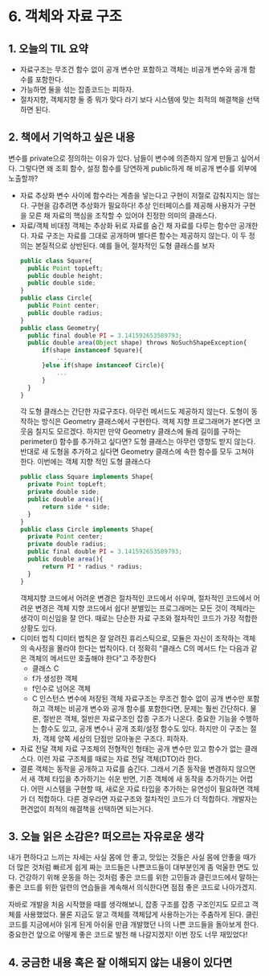 # 6. 객체와 자료 구조

## 1. 오늘의 TIL 요약

- 자료구조는 무조건 함수 없이 공개 변수만 포함하고 객체는 비공개 변수와 공개 함수를 포함한다.
- 가능하면 둘을 섞는 잡종코드는 피하자.
- 절차지향, 객체지향 둘 중 뭐가 맞다 라기 보다 시스템에 맞는 최적의 해결책을 선택하면 된다.

## 2. 책에서 기억하고 싶은 내용

변수를 private으로 정의하는 이유가 있다. 남들이 변수에 의존하지 않게 만들고 싶어서다. 그렇다면 왜 조회 함수, 설정 함수를 당연하게 public하게 해 비공개 변수를 외부에 노출할까?

- 자료 추상화
  변수 사이에 함수라는 계층을 넣는다고 구현이 저절로 감춰지지는 않는다. 구현을 감추려면 추상화가 필요하다! 추상 인터페이스를 제공해 사용자가 구현을 모른 채 자료의 핵심을 조작할 수 있어야 진정한 의미의 클래스다.
- 자료/객체 비대칭
  객체는 추상화 뒤로 자료를 숨긴 채 자료를 다루는 함수만 공개한다. 자료 구조는 자료를 그대로 공개하며 별다른 함수는 제공하지 않는다. 이 두 정의는 본질적으로 상반된다.
  예를 들어, 절차적인 도형 클래스를 보자
  ```jsx
  public class Square{
  	public Point topLeft;
  	public double height;
  	public double side;
  }
  public class Circle{
  	public Point center;
  	public double radius;
  }
  public class Geometry{
  	public final double PI = 3.141592653589793;
  	public double area(Object shape) throws NoSuchShapeException{
  		if(shape instanceof Square){
  			...
  		}else if(shape instanceof Circle){
  			...
  		}
  	}
  }
  ```
  각 도형 클래스는 간단한 자료구조다. 아무런 메서드도 제공하지 않는다. 도형이 동작하는 방식은 Geometry 클래스에서 구현한다. 객체 지향 프로그래머가 본다면 코웃음 칠지도 모르겠다. 하지만 만약 Geometry 클래스에 둘레 길이를 구하는 perimeter() 함수를 추가하고 싶다면? 도형 클래스는 아무런 영향도 받지 않는다. 반대로 새 도형을 추가하고 싶다면 Geometry 클래스에 속한 함수를 모두 고쳐야 한다.
  이번에는 객체 지향 적인 도형 클래스다
  ```jsx
  public class Square implements Shape{
  	private Point topLeft;
  	private double side;
  	public double area(){
  		return side * side;
  	}
  }
  public class Circle implements Shape{
  	private Point center;
  	private double radius;
  	public final double PI = 3.141592653589793;
  	public double area(){
  		return PI * radius * radius;
  	}
  }
  ```
  객체지향 코드에서 어려운 변경은 절차적인 코드에서 쉬우며, 절차적인 코드에서 어려운 변경은 객체 지향 코드에서 쉽다!
  분별있는 프로그래머는 모든 것이 객체라는 생각이 미신임을 잘 안다. 때로는 단순한 자료 구조와 절차적인 코드가 가장 적합한 상황도 있다.
- 디미터 법칙
  디미터 법칙은 잘 알려진 휴리스틱으로, 모듈은 자신이 조작하는 객체의 속사정을 몰라야 한다는 법칙이다. 더 정확히 “클래스 C의 메서드 f는 다음과 같은 객체의 메서드만 호출해야 한다"고 주장한다
  - 클래스 C
  - f가 생성한 객체
  - f인수로 넘어온 객체
  - C 인스턴스 변수에 저장된 객체
    자료구조는 무조건 함수 없이 공개 변수만 포함하고 객체는 비공개 변수와 공개 함수를 포함한다면, 문제는 훨씬 간단하다.
    물론, 절반은 객체, 절반은 자료구조인 잡종 구조가 나온다. 중요한 기능을 수행하는 함수도 있고, 공개 변수나 공개 조회/설정 함수도 있다. 하지만 이 구조는 절차, 객체 양쪽 세상의 단점만 모아놓은 구조다. 피하자.
- 자료 전달 객체
  자료 구조체의 전형적인 형태는 공개 변수만 있고 함수가 없는 클래스다. 이런 자료 구조체를 때로는 자료 전달 객체(DTO)라 한다.
- 결론
  객체는 동작을 공개하고 자료를 숨긴다. 그래서 기존 동작을 변경하지 않으면서 새 객체 타입을 추가하기는 쉬운 반면, 기존 객체에 새 동작을 추가하기는 어렵다. 어떤 시스템을 구현할 때, 새로운 자료 타입을 추가하는 유연성이 필요하면 객체가 더 적합하다. 다른 경우라면 자료구조와 절차적인 코드가 더 적합하다. 개발자는 편견없이 최적의 해결책을 선택하면 되는거다.

## 3. 오늘 읽은 소감은? 떠오르는 자유로운 생각

내가 편하다고 느끼는 자세는 사실 몸에 안 좋고, 맛있는 것들은 사실 몸에 안좋을 때가 더 많은 것처럼 빠르게 쉽게 짜는 코드들은 나쁜코드들이 대부분인게 좀 억울한 면도 있다. 건강하기 위해 운동을 하는 것처럼 좋은 코드를 위한 고민들과 클린코드에서 말하는 좋은 코드를 위한 일련의 연습들을 계속해서 의식한다면 점점 좋은 코드로 나아가겠지.

자바로 개발을 처음 시작했을 때를 생각해보니, 잡종 구조를 잡종 구조인지도 모르고 객체를 사용했었다. 물론 지금도 알고 객체를 객체답게 사용하는가는 주춤하게 된다. 클린코드를 지금에서야 읽게 된게 아쉬울 만큼 개발했던 나의 나쁜 코드들을 돌아보게 한다. 중요한건 앞으로 어떻게 좋은 코드로 발전 해 나갈지겠지! 이번 장도 너무 재밌었다!

## 4. 궁금한 내용 혹은 잘 이해되지 않는 내용이 있다면
